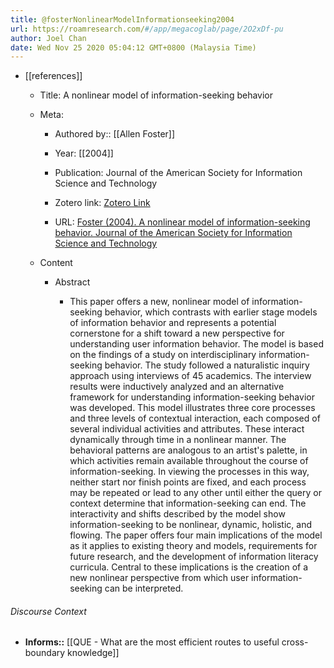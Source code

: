 ```yaml
---
title: @fosterNonlinearModelInformationseeking2004
url: https://roamresearch.com/#/app/megacoglab/page/2O2xDf-pu
author: Joel Chan
date: Wed Nov 25 2020 05:04:12 GMT+0800 (Malaysia Time)
---
```


- [[references]]

    - Title: A nonlinear model of information-seeking behavior

    - Meta:

        - Authored by:: [[Allen Foster]]

        - Year: [[2004]]

        - Publication: Journal of the American Society for Information Science and Technology

        - Zotero link: [Zotero Link](zotero://select/items/1_E2QGGL5B)

        - URL: [Foster (2004). A nonlinear model of information-seeking behavior. Journal of the American Society for Information Science and Technology](https://asistdl.onlinelibrary.wiley.com/doi/abs/10.1002/asi.10359)

    - Content

        - Abstract

            - This paper offers a new, nonlinear model of information-seeking behavior, which contrasts with earlier stage models of information behavior and represents a potential cornerstone for a shift toward a new perspective for understanding user information behavior. The model is based on the findings of a study on interdisciplinary information-seeking behavior. The study followed a naturalistic inquiry approach using interviews of 45 academics. The interview results were inductively analyzed and an alternative framework for understanding information-seeking behavior was developed. This model illustrates three core processes and three levels of contextual interaction, each composed of several individual activities and attributes. These interact dynamically through time in a nonlinear manner. The behavioral patterns are analogous to an artist's palette, in which activities remain available throughout the course of information-seeking. In viewing the processes in this way, neither start nor finish points are fixed, and each process may be repeated or lead to any other until either the query or context determine that information-seeking can end. The interactivity and shifts described by the model show information-seeking to be nonlinear, dynamic, holistic, and flowing. The paper offers four main implications of the model as it applies to existing theory and models, requirements for future research, and the development of information literacy curricula. Central to these implications is the creation of a new nonlinear perspective from which user information-seeking can be interpreted.

###### Discourse Context

- **Informs::** [[QUE - What are the most efficient routes to useful cross-boundary knowledge]]
